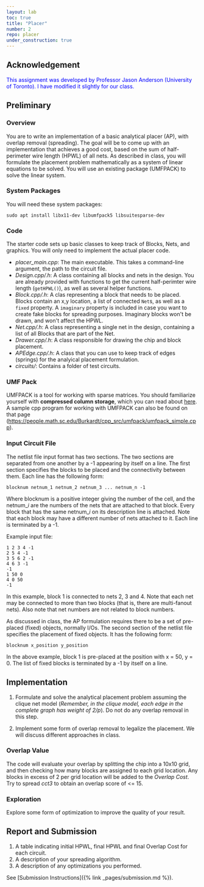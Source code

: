 ```yaml
---
layout: lab
toc: true
title: "Placer"
number: 2
repo: placer
under_construction: true
---
```


## Acknowledgement
<span style="color:blue">
This assignment was developed by Professor Jason Anderson (University of Toronto).  I have modified it slightly for our class.
</span>

## Preliminary

### Overview
You are to write an implementation of a basic analytical placer (AP), with overlap removal (spreading).  The goal will be to come up with an implementation that achieves a good cost, based on the sum of half-perimeter wire length (HPWL) of all nets.  As described in class, you will formulate the placement problem mathematically as a system of linear equations to be solved. You will use an existing package (UMFPACK) to solve the linear system.

### System Packages

You will need these system packages:

```
sudo apt install libx11-dev libumfpack5 libsuitesparse-dev
```

### Code


The starter code sets up basic classes to keep track of Blocks, Nets, and graphics.  You will only need to implement the actual placer code.

  * *placer_main.cpp*: The main executable.  This takes a command-line argument, the path to the circuit file.	
  * *Design.cpp/.h*: A class containing all blocks and nets in the design.  You are already provided with functions to get the current half-perimter wire length (`getHPWL()`), as well as several helper functions.
  * *Block.cpp/.h*: A clas representing a block that needs to be placed.  Blocks contain an x,y location, a list of connected `Net`s, as well as a `fixed` property.  A `imaginary` property is included in case you want to create fake blocks for spreading purposes.  Imaginary blocks won't be drawn, and won't affect the HPWL.
  * *Net.cpp/.h*: A class representing a single net in the design, containing a list of all Blocks that are part of the Net.	
  * *Drawer.cpp/.h*: A class responsible for drawing the chip and block placement.
  * *APEdge.cpp/.h*: A class that you can use to keep track of edges (springs) for the analyical placement formulation.  
  * *circuits/*: Contains a folder of test circuits.


### UMF Pack
UMFPACK is a tool for working with sparse matrices.  You should familiarize yourself with **compressed column storage**, which you can read about [here](https://people.math.sc.edu/Burkardt/cpp_src/umfpack/umfpack.html).  A sample cpp program for working with UMFPACK can also be found on that page (<https://people.math.sc.edu/Burkardt/cpp_src/umfpack/umfpack_simple.cpp>).

### Input Circuit File
The netlist file input format has two sections. The two sections are separated from one another by a -1 appearing by itself on a line. The first section specifies the blocks to be placed and the connectivity between them. Each line has the following form:

    blocknum netnum_1 netnum_2 netnum_3 ... netnum_n -1

Where blocknum is a positive integer giving the number of the cell, and the netnum_*i* are the numbers of the nets that are attached to that block. Every block that has the same netnum_*i* on its description line is attached. Note that each block may have a different number of nets attached to it. Each line is terminated by a -1.

Example input file:
```
1 2 3 4 -1
2 5 4 -1
3 5 6 2 -1
4 6 3 -1
-1
1 50 0
4 0 50
-1
```

In this example, block 1 is connected to nets 2, 3 and 4. Note that each net may be connected to more than two blocks (that is, there are multi-fanout nets). Also note that net numbers are not related to block numbers.

As discussed in class, the AP formulation requires there to be a set of pre-placed (fixed) objects, normally I/Os. The second section of the netlist file specifies the placement of fixed objects. It has the following form:

    blocknum x_position y_position

In the above example, block 1 is pre-placed at the position with x = 50, y = 0. The list of fixed blocks is terminated by a -1 by itself on a line.

## Implementation

1. Formulate and solve the analytical placement problem assuming the clique net
model (*Remember, in the clique model, each edge in the complete graph has weight of 2/p*). Do not do any overlap removal in this step. 

1. Implement some form of overlap removal to legalize the placement.  We will discuss different approaches in class.  

### Overlap Value

The code will evaluate your overlap by splitting the chip into a 10x10 grid, and then checking how many blocks are assigned to each grid location.  Any blocks in excess of 2 per grid location will be added to the *Overlap Cost*.  Try to spread *cct3* to obtain an overlap score of <= 15.

### Exploration

Explore some form of optimization to improve the quality of your result.  
 
## Report and Submission

1. A table indicating initial HPWL, final HPWL and final Overlap Cost for each circuit.
1. A description of your spreading algorithm.  
1. A description of any optimizations you performed.

See [Submission Instructions]({% link _pages/submission.md  %}).

